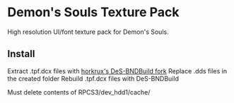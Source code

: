 # Demon's Souls Texture Pack
High resolution UI/font texture pack for Demon's Souls.

## Install
Extract .tpf.dcx files with [horkrux's DeS-BNDBuild fork](https://github.com/horkrux/DeS-BNDBuild/releases)
Replace .dds files in the created folder
Rebuild .tpf.dcx files with DeS-BNDBuild

Must delete contents of RPCS3/dev_hdd1/cache/